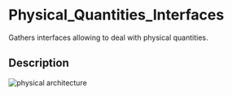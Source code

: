# Physical_Quantities_Interfaces

Gathers interfaces allowing to deal with physical quantities.


## Description

![physical architecture](http://www.plantuml.com/plantuml/proxy?cache=no&src=https://raw.github.com/HomeMadeBots/Physical_Quantities_Interfaces/master/doc/Physical_Quantities_Interfaces.iuml)
